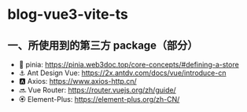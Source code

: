 # blog-vue3-vite-ts



## 一、所使用到的第三方 package（部分）
- 🍍 pinia: https://pinia.web3doc.top/core-concepts/#defining-a-store
- ⚓ Ant Design Vue: https://2x.antdv.com/docs/vue/introduce-cn
- 🅰️ Axios: https://www.axios-http.cn/
- 🔜 Vue Router: https://router.vuejs.org/zh/guide/
- 🏵️ Element-Plus: https://element-plus.org/zh-CN/